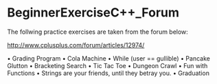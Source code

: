 # BeginnerExerciseC++_Forum

The follwing practice exercises are taken from the forum below:  

http://www.cplusplus.com/forum/articles/12974/

• Grading Program
• Cola Machine
• While (user == gullible)
• Pancake Glutton
• Bracketing Search
• Tic Tac Toe
• Dungeon Crawl
• Fun with Functions
• Strings are your friends, until they betray you.
• Graduation
